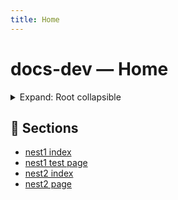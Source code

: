 ```yaml
---
title: Home
---
```


# docs-dev — Home

<details>
  <summary>Expand: Root collapsible</summary>

This is the root-level collapsible demo.

```bash
echo "hello from root index.md"
```

</details>

## 📂 Sections
- [nest1 index](./nest1/)
- [nest1 test page](./nest1/test.html)
- [nest2 index](./nest1/nest2/)
- [nest2 page](./nest1/nest2/page.html)
